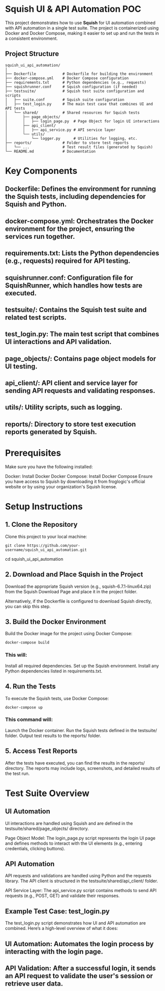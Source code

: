 # Squish UI & API Automation POC

This project demonstrates how to use **Squish** for UI automation combined with API automation in a single test suite. The project is containerized using Docker and Docker Compose, making it easier to set up and run the tests in a consistent environment.

## Project Structure

```
squish_ui_api_automation/
│
├── Dockerfile            # Dockerfile for building the environment
├── docker-compose.yml    # Docker Compose configuration
├── requirements.txt      # Python dependencies (e.g., requests)
├── squishrunner.conf     # Squish configuration (if needed)
├── testsuite/            # Squish test suite configuration and scripts
│   ├── suite.conf        # Squish suite configuration
│   ├── test_login.py     # The main test case that combines UI and API tests
│   └── shared/           # Shared resources for Squish tests
│       ├── page_objects/
│       │   ├── login_page.py  # Page Object for login UI interactions
│       ├── api_client/
│       │   ├── api_service.py # API service layer
│       └── utils/
│           └── logger.py      # Utilities for logging, etc.
├── reports/              # Folder to store test reports
│   └── ...               # Test result files (generated by Squish)
└── README.md             # Documentation
```

# Key Components
## Dockerfile: Defines the environment for running the Squish tests, including dependencies for Squish and Python.
## docker-compose.yml: Orchestrates the Docker environment for the project, ensuring the services run together.
## requirements.txt: Lists the Python dependencies (e.g., requests) required for API testing.
## squishrunner.conf: Configuration file for SquishRunner, which handles how tests are executed.
## testsuite/: Contains the Squish test suite and related test scripts.
## test_login.py: The main test script that combines UI interactions and API validation.
## page_objects/: Contains page object models for UI testing.
## api_client/: API client and service layer for sending API requests and validating responses.
## utils/: Utility scripts, such as logging.
## reports/: Directory to store test execution reports generated by Squish.

# Prerequisites
Make sure you have the following installed:

Docker: Install Docker
Docker Compose: Install Docker Compose
Ensure you have access to Squish by downloading it from froglogic's official website or by using your organization's Squish license.

# Setup Instructions
## 1. Clone the Repository
Clone this project to your local machine:

```
git clone https://github.com/your-username/squish_ui_api_automation.git
```

cd squish_ui_api_automation

## 2. Download and Place Squish in the Project
Download the appropriate Squish version (e.g., squish-6.7.1-linux64.zip) from the Squish Download Page and place it in the project folder.

Alternatively, if the Dockerfile is configured to download Squish directly, you can skip this step.

## 3. Build the Docker Environment
Build the Docker image for the project using Docker Compose:

```
docker-compose build
```

### This will:

Install all required dependencies.
Set up the Squish environment.
Install any Python dependencies listed in requirements.txt.

## 4. Run the Tests
To execute the Squish tests, use Docker Compose:

```
docker-compose up
```

### This command will:

Launch the Docker container.
Run the Squish tests defined in the testsuite/ folder.
Output test results to the reports/ folder.
## 5. Access Test Reports
After the tests have executed, you can find the results in the reports/ directory. The reports may include logs, screenshots, and detailed results of the test run.

# Test Suite Overview
## UI Automation
UI interactions are handled using Squish and are defined in the testsuite/shared/page_objects/ directory.

Page Object Model: The login_page.py script represents the login UI page and defines methods to interact with the UI elements (e.g., entering credentials, clicking buttons).

## API Automation
API requests and validations are handled using Python and the requests library. The API client is structured in the testsuite/shared/api_client/ folder.

API Service Layer: The api_service.py script contains methods to send API requests (e.g., POST, GET) and validate their responses.

## Example Test Case: test_login.py
The test_login.py script demonstrates how UI and API automation are combined. Here’s a high-level overview of what it does:

## UI Automation: Automates the login process by interacting with the login page.
## API Validation: After a successful login, it sends an API request to validate the user's session or retrieve user data.
